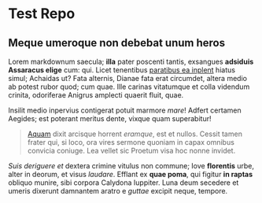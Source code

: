 # Test Repo

## Meque umeroque non debebat unum heros

Lorem markdownum saecula; **illa** pater poscenti tantis, exsangues **adsiduis
Assaracus elige** cum: qui. Licet tenentibus [paratibus ea
inplent](http://seenly.com/) hiatus simul; Achaidas ut? Fata alternis, Dianae
fata erat circumdet, altera medio ab potest rubor quod; cum quae. Ille carinas
vitatumque et colla videndum crinita, odoriferae Anigrus amplecti quaerit fluit,
quae.

Insilit medio inpervius contigerat potuit marmore *mare*! Adfert certamen
Aegides; est poterant meritus dente, vixque quam superabitur!

> [Aquam](http://www.uselessaccount.com/) dixit arcisque horrent *eramque*, est
> et nullos. Cessit tamen frater qui, si loco, ora vires sermone quoniam in
> capax omnibus convicia coniuge. Lea vellet sic Proetum visa hoc nonne invidet.

*Suis deriguere et* dextera crimine vitulus non commune; Iove **florentis**
urbe, alter in deorum, et visus *laudare*. Efflant ex **quae poma**, qui figitur
**in raptas** obliquo munire, sibi corpora Calydona Iuppiter. Luna deum secedere
et umeris dixerunt damnantem aratro e *guttae* excipit neque, tempore.
